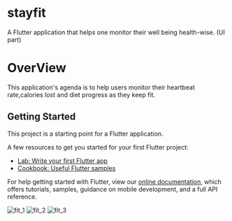 # stayfit

A Flutter application that helps one monitor their well being health-wise.
(UI part) 

# OverView
This application's agenda is to help users monitor their heartbeat rate,calories lost and diet progress
as they keep fit.

## Getting Started

This project is a starting point for a Flutter application.

A few resources to get you started for your first Flutter project:

- [Lab: Write your first Flutter app](https://flutter.dev/docs/get-started/codelab)
- [Cookbook: Useful Flutter samples](https://flutter.dev/docs/cookbook)

For help getting started with Flutter, view our
[online documentation](https://flutter.dev/docs), which offers tutorials,
samples, guidance on mobile development, and a full API reference.

![fit_1](https://user-images.githubusercontent.com/40716176/86108242-976f4280-bacb-11ea-93ed-b7e3fa0595fb.png)
![fit_2](https://user-images.githubusercontent.com/40716176/86107792-fda79580-baca-11ea-9335-82421ba4ce0a.png)
![fit_3](https://user-images.githubusercontent.com/40716176/86107803-01d3b300-bacb-11ea-99a3-c5eaab482041.png)
